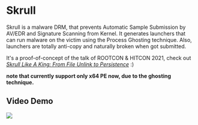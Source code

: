 # Skrull

Skrull is a malware DRM, that prevents Automatic Sample Submission by AV/EDR and Signature Scanning from Kernel. It generates launchers that can run malware on the victim using the Process Ghosting technique. Also, launchers are totally anti-copy and naturally broken when got submitted.

It's a proof-of-concept of the talk of ROOTCON & HITCON 2021, check out *[Skrull Like A King: From File Unlink to Persistence](https://rootcon.org/html/rc15/talks#skull_like_a_king)* :)

**note that currently support only x64 PE now, due to the ghosting technique.**

## Video Demo
[![](https://img.youtube.com/vi/pRjRwl9tjXs/0.jpg)](https://www.youtube.com/watch?v=pRjRwl9tjXs)
